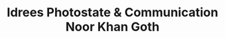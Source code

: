 ---
title: "Idrees Photostate & Communication Noor Khan Goth"
url: /karachi/idrees-photostate-and-communication-noor-khan-goth/
shop: photo
---